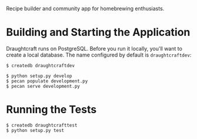 Recipe builder and community app for homebrewing enthusiasts.

Building and Starting the Application
====================================
Draughtcraft runs on PostgreSQL.  Before you run it locally, you'll want to
create a local database.  The name configured by default is `draughtcraftdev`:

    $ createdb draughtcraftdev

    $ python setup.py develop
    $ pecan populate development.py
    $ pecan serve development.py

Running the Tests
====================================
    $ createdb draughtcrafttest
    $ python setup.py test
